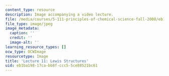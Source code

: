 ```yaml
---
content_type: resource
description: Image accompanying a video lecture.
file: /media/courses/5-111-principles-of-chemical-science-fall-2008/eb1ba19817cabb8fccc55ce88521bc61_11.jpg
file_type: image/jpeg
image_metadata:
  caption: ''
  credit: ''
  image-alt: ''
learning_resource_types: []
ocw_type: OCWImage
resourcetype: Image
title: 'Lecture 11: Lewis Structures'
uid: eb1ba198-17ca-bb8f-ccc5-5ce88521bc61
---
```

